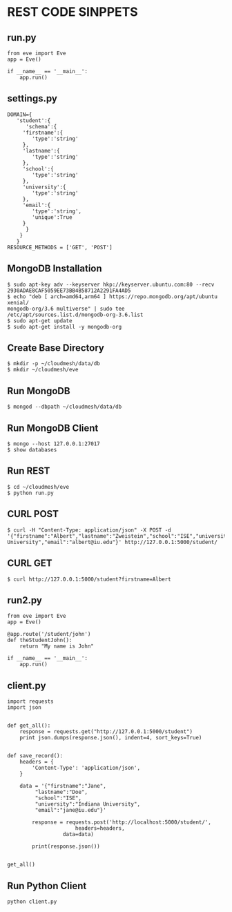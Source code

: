 #  REST CODE SINPPETS

## run.py

	from eve import Eve
	app = Eve()

	if __name__ == '__main__':
	    app.run()

## settings.py
	DOMAIN={
	   'student':{
	      'schema':{
		 'firstname':{
		    'type':'string'
		 },
		 'lastname':{
		    'type':'string'
		 },
		 'school':{
		    'type':'string'
		 },
		 'university':{
		    'type':'string'
		 },
		 'email':{
		    'type':'string',
		    'unique':True
		 }
	      }
	    }
	   } 
	RESOURCE_METHODS = ['GET', 'POST']

## MongoDB Installation

	$ sudo apt-key adv --keyserver hkp://keyserver.ubuntu.com:80 --recv 2930ADAE8CAF5059EE73BB4B58712A2291FA4AD5
	$ echo "deb [ arch=amd64,arm64 ] https://repo.mongodb.org/apt/ubuntu xenial/
	mongodb-org/3.6 multiverse" | sudo tee /etc/apt/sources.list.d/mongodb-org-3.6.list
	$ sudo apt-get update
	$ sudo apt-get install -y mongodb-org

## Create Base Directory

	$ mkdir -p ~/cloudmesh/data/db
	$ mkdir ~/cloudmesh/eve

## Run MongoDB
	$ mongod --dbpath ~/cloudmesh/data/db

## Run MongoDB Client
	$ mongo --host 127.0.0.1:27017
	$ show databases

## Run REST
	$ cd ~/cloudmesh/eve
	$ python run.py

## CURL POST
   	$ curl -H "Content-Type: application/json" -X POST -d '{"firstname":"Albert","lastname":"Zweistein","school":"ISE","university":"Indiana University","email":"albert@iu.edu"}' http://127.0.0.1:5000/student/

## CURL GET
   	$ curl http://127.0.0.1:5000/student?firstname=Albert

## run2.py

	from eve import Eve
	app = Eve()

	@app.route('/student/john')
	def theStudentJohn():
	    return "My name is John"

	if __name__ == '__main__':
	    app.run()


## client.py
	import requests
	import json


	def get_all():
	    response = requests.get("http://127.0.0.1:5000/student")
	    print json.dumps(response.json(), indent=4, sort_keys=True)


	def save_record():
	    headers = {
	    	'Content-Type': 'application/json',
	    }

	    data = '{"firstname":"Jane",
		     "lastname":"Doe",
		     "school":"ISE",
		     "university":"Indiana University",
		     "email":"jane@iu.edu"}'

            response = requests.post('http://localhost:5000/student/',
			              headers=headers, 
				      data=data)

      	    print(response.json())


	get_all()

## Run Python Client
	python client.py
